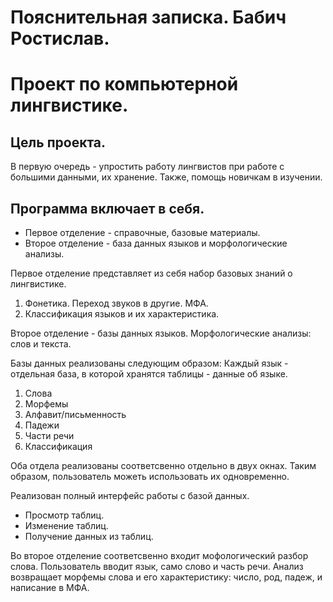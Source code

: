 # Пояснительная записка. Бабич Ростислав.
# Проект по компьютерной лингвистике.

## Цель проекта.
В первую очередь - упростить работу лингвистов при работе с большими данными, их хранение. Также, помощь новичкам в изучении.  
## Программа включает в себя.
- Первое отделение - справочные, базовые материалы.
- Второе отделение - база данных языков и морфологические анализы.

Первое отделение представляет из себя набор базовых знаний о лингвистике.
1. Фонетика. Переход звуков в другие. МФА.
2. Классификация языков и их характеристика.

Второе отделение - базы данных языков. Морфологические анализы: слов и текста.

Базы данных реализованы следующим образом:
Каждый язык - отдельная база, в которой хранятся таблицы - данные об языке.
1. Слова
2. Морфемы
3. Алфавит/письменность
4. Падежи
5. Части речи
6. Классификация

Оба отдела реализованы соответсвенно отдельно в двух окнах. Таким образом, пользователь можеть использовать их одновременно. 

Реализован полный интерфейс работы с базой данных.
* Просмотр таблиц.
* Изменение таблиц.
* Получение данных из таблиц.

Во второе отделение соответсвенно входит мофологический разбор слова.
Пользователь вводит язык, само слово и часть речи. Анализ возвращает морфемы слова и его характеристику: число, род, падеж, и написание в МФА.
